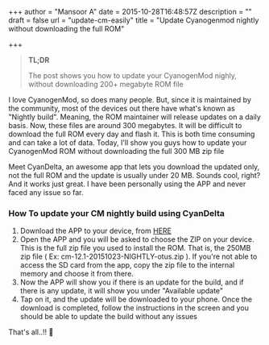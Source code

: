 +++
author = "Mansoor A"
date = 2015-10-28T16:48:57Z
description = ""
draft = false
url = "update-cm-easily"
title = "Update Cyanogenmod nightly without downloading the full ROM"

+++


> **TL;DR**
> 
> The post shows you how to update your CyanogenMod nighly, without downloading 200+ megabyte ROM file

I love CyanogenMod, so does many people. But, since it is maintained by the community, most of the devices out there have what's known as "Nightly build". Meaning, the ROM maintainer will release updates on a daily basis. Now, these files are around 300 megabytes. It will be difficult to download the full ROM every day and flash it. This is both time consuming and can take a lot of data. Today, I'll show you guys how to update your CyanogenMod ROM without downloading the full 300 MB zip file

Meet CyanDelta, an awesome app that lets you download the updated only, not the full ROM and the update is usually under 20 MB. Sounds cool, right? And it works just great. I have been personally using the APP and never faced any issue so far.

### How To update your CM nightly build using CyanDelta

  1. Download the APP to your device, from <a href="https://play.google.com/store/apps/details?id=com.cyandelta&hl=en" target="_blank">HERE</a>
  2. Open the APP and you will be asked to choose the ZIP on your device. This is the full zip file you used to install the ROM. That is, the 250MB zip file ( Ex: cm-12.1-20151023-NIGHTLY-otus.zip ). If you're not able to access the SD card from the app, copy the zip file to the internal memory and choose it from there.
  3. Now the APP will show you if there is an update for the build, and if there is any update, it will show you under "Available update"
  4. Tap on it, and the update will be downloaded to your phone. Once the download is completed, follow the instructions in the screen and you should be able to update the build without any issues

That's all..!! 🙂

